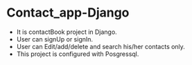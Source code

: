 # Contact_app-Django

- It is contactBook project in Django.
- User can signUp or signIn.
- User can Edit/add/delete and search his/her contacts only.
- This project is configured with Posgressql.
